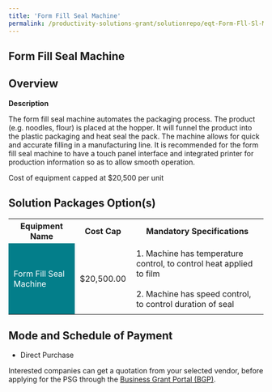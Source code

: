 ```yaml
---
title: 'Form Fill Seal Machine'
permalink: /productivity-solutions-grant/solutionrepo/eqt-Form-Fll-Sl-Mchn-Food-Mnufcturng
---
```


## Form Fill Seal Machine

## Overview

**Description**

The form fill seal machine automates the packaging process. 
The product (e.g. noodles, flour) is placed at the hopper. It will funnel the product into the plastic packaging and heat seal the pack. The machine allows for quick and accurate filling in a manufacturing line. It is recommended for the form fill seal machine to have a touch panel interface and integrated printer for production information so as to allow smooth operation.

Cost of equipment  capped at $20,500 per unit 

## Solution Packages Option(s)

<table>
<tr>
<th><b>Equipment Name</b></th>
<th><b>Cost Cap</b></th>
<th><b>Mandatory Specifications</b></th>
</tr>
<tr>
<td style='padding: 10px; background-color: #037E8A; color: #FFFFFF;'>Form Fill Seal Machine</td>
<td style='padding: 10px;'>$20,500.00</td>
<td style='padding: 10px;'>1. Machine has temperature control, to control heat applied to film<br><br>2. Machine has speed control, to control duration of seal</td>
</tr>
</table>

## Mode and Schedule of Payment

 - Direct Purchase

Interested companies can get a quotation from your selected vendor, before applying for the PSG through the <a href='https://www.businessgrants.gov.sg/' target='_blank' rel='noopener'>Business Grant Portal (BGP)</a>.

<script src="/jquery/resize-tables.js"></script>
